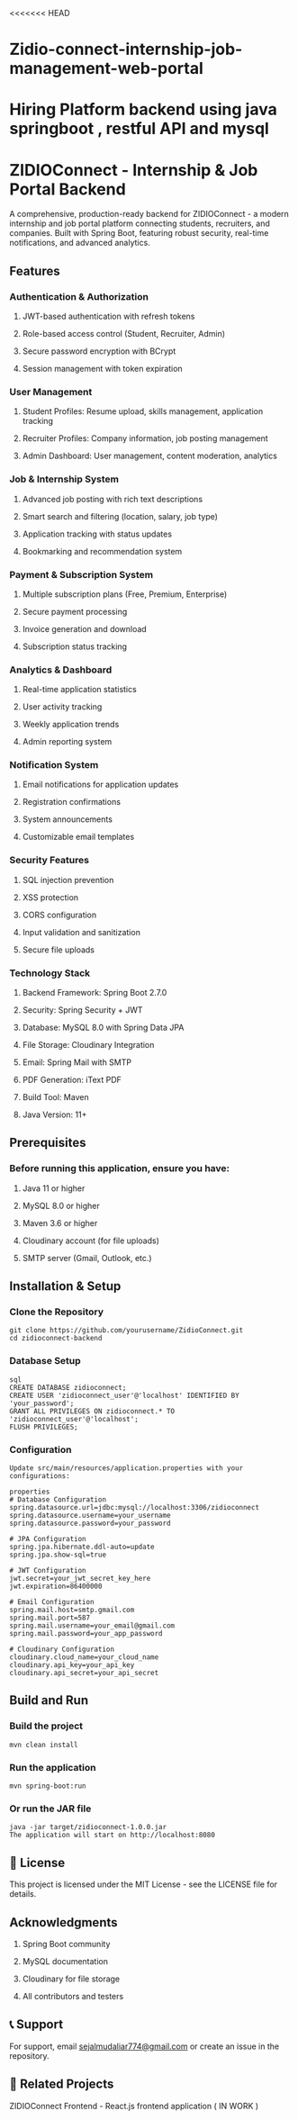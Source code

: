 <<<<<<< HEAD
# Zidio-connect-internship-job-management-web-portal
Hiring Platform backend using java springboot , restful API and mysql
=======
# ZIDIOConnect - Internship & Job Portal Backend

A comprehensive, production-ready backend for ZIDIOConnect - a modern internship and job portal platform connecting students, recruiters, and companies. Built with Spring  Boot, featuring robust security, real-time notifications, and advanced analytics.

##  Features
 ###  Authentication & Authorization
   1. JWT-based authentication with refresh tokens

   2. Role-based access control (Student, Recruiter, Admin)

   3. Secure password encryption with BCrypt

   4. Session management with token expiration

 ###  User Management
   1. Student Profiles: Resume upload, skills management, application tracking

   2. Recruiter Profiles: Company information, job posting management

   3. Admin Dashboard: User management, content moderation, analytics

 ###  Job & Internship System
   1. Advanced job posting with rich text descriptions

   2. Smart search and filtering (location, salary, job type)

   3. Application tracking with status updates

   4. Bookmarking and recommendation system

 ###  Payment & Subscription System
   1. Multiple subscription plans (Free, Premium, Enterprise)

   2. Secure payment processing

   3. Invoice generation and download

   4. Subscription status tracking
  
 ###  Analytics & Dashboard
   1. Real-time application statistics

   2. User activity tracking

   3. Weekly application trends

   4. Admin reporting system

 ###  Notification System
   1. Email notifications for application updates

   2. Registration confirmations

   3. System announcements

   4. Customizable email templates

 ###  Security Features
   1. SQL injection prevention

   2. XSS protection

   3. CORS configuration

   4. Input validation and sanitization

   5. Secure file uploads

 ###  Technology Stack
   1. Backend Framework: Spring Boot 2.7.0

   2. Security: Spring Security + JWT

   3. Database: MySQL 8.0 with Spring Data JPA

   4. File Storage: Cloudinary Integration

   5. Email: Spring Mail with SMTP

   6. PDF Generation: iText PDF

   7. Build Tool: Maven

   8. Java Version: 11+

##  Prerequisites
   ### Before running this application, ensure you have:

   1. Java 11 or higher

   2. MySQL 8.0 or higher

   3. Maven 3.6 or higher

   4. Cloudinary account (for file uploads)

   5. SMTP server (Gmail, Outlook, etc.)

##  Installation & Setup
   ### Clone the Repository
    git clone https://github.com/yourusername/ZidioConnect.git
    cd zidioconnect-backend
   ### Database Setup
    sql
    CREATE DATABASE zidioconnect;
    CREATE USER 'zidioconnect_user'@'localhost' IDENTIFIED BY 'your_password';
    GRANT ALL PRIVILEGES ON zidioconnect.* TO 'zidioconnect_user'@'localhost';
    FLUSH PRIVILEGES;
   ### Configuration
    Update src/main/resources/application.properties with your configurations:
    
    properties
    # Database Configuration
    spring.datasource.url=jdbc:mysql://localhost:3306/zidioconnect
    spring.datasource.username=your_username
    spring.datasource.password=your_password

    # JPA Configuration
    spring.jpa.hibernate.ddl-auto=update
    spring.jpa.show-sql=true

    # JWT Configuration
    jwt.secret=your_jwt_secret_key_here
    jwt.expiration=86400000

    # Email Configuration
    spring.mail.host=smtp.gmail.com
    spring.mail.port=587
    spring.mail.username=your_email@gmail.com
    spring.mail.password=your_app_password

    # Cloudinary Configuration
    cloudinary.cloud_name=your_cloud_name
    cloudinary.api_key=your_api_key
    cloudinary.api_secret=your_api_secret
## Build and Run
   
   ### Build the project
    mvn clean install

   ### Run the application
    mvn spring-boot:run
   
   ### Or run the JAR file
    java -jar target/zidioconnect-1.0.0.jar
    The application will start on http://localhost:8080
 

## 📄 License
This project is licensed under the MIT License - see the LICENSE file for details.

##  Acknowledgments
   1. Spring Boot community

   2. MySQL documentation

   3. Cloudinary for file storage

   4. All contributors and testers

## 📞 Support
   For support, email sejalmudaliar774@gmail.com or create an issue in the repository.


## 🔗 Related Projects
ZIDIOConnect Frontend - React.js frontend application ( IN WORK ) 
 
